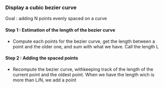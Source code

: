 ### Display a cubic bezier curve

Goal : adding N points evenly spaced on a curve

#### Step 1 : Estimation of the length of the bezier curve
- Compute each points for the bezier curve, get the length between a point and the older one, and sum with what we have. Call the length L

#### Step 2 : Adding the spaced points
- Recompute the bezier curve, withkeeping track of the length of the current point and the oldest point. When we have the length wich is more than L/N, we add a point
